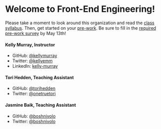 # Welcome to Front-End Engineering!

Please take a moment to look around this organization and read the [class syllabus](https://github.com/tidy-fee-2016-05/syllabus). Then, get started on your [pre-work](https://github.com/tidy-fee-2016-05/daily-assignments/blob/master/prework/prework.md). Be sure to fill in the [required pre-work survey](http://goo.gl/forms/S4hiLWL12W) by May 13th!

#### Kelly Murray, Instructor

* GitHub: [@kellymurray](https://github.com/kellymurray)
* Twitter: [@kellyemm](https://twitter.com/kellyemm)
* LinkedIn: [kelly-murray](https://www.linkedin.com/pub/kelly-murray/96/538/83b)

#### Tori Hedden, Teaching Assistant

* GitHub: [@torihedden](https://github.com/torihedden)
* Twitter: [@onetruetori](https://twitter.com/onetruetori)

#### Jasmine Baik, Teaching Assistant

* GitHub: [@boshnivolo](https://github.com/boshnivolo)
* Twitter: [@boshnivolo](https://twitter.com/boshnivolo)
